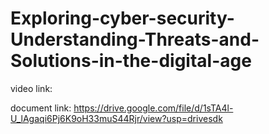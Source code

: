 # Exploring-cyber-security-Understanding-Threats-and-Solutions-in-the-digital-age

video link:


document link:
     https://drive.google.com/file/d/1sTA4l-U_lAgaqi6Pj6K9oH33muS44Rjr/view?usp=drivesdk
